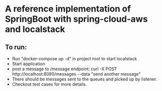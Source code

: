 # A reference implementation of SpringBoot with spring-cloud-aws and localstack
## To run:
* Run "docker-compose up -d" in project root to start localstack
* Start application
* post a message to /message endpoint: curl -X POST http://localhost:8080/messages --data "send another message"
* There should be messages sent to the queues and picked up by listener.
* Checkout test cases for more details.



